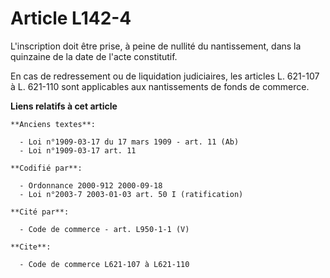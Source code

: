 # Article L142-4

L'inscription doit être prise, à peine de nullité du nantissement, dans la quinzaine de la date de l'acte constitutif.

En cas de redressement ou de liquidation judiciaires, les articles L. 621-107 à L. 621-110 sont applicables aux nantissements
de fonds de commerce.

**Liens relatifs à cet article**

	**Anciens textes**:

	  - Loi n°1909-03-17 du 17 mars 1909 - art. 11 (Ab)
	  - Loi n°1909-03-17 art. 11

	**Codifié par**:

	  - Ordonnance 2000-912 2000-09-18
	  - Loi n°2003-7 2003-01-03 art. 50 I (ratification)

	**Cité par**:

	  - Code de commerce - art. L950-1-1 (V)

	**Cite**:

	  - Code de commerce L621-107 à L621-110
